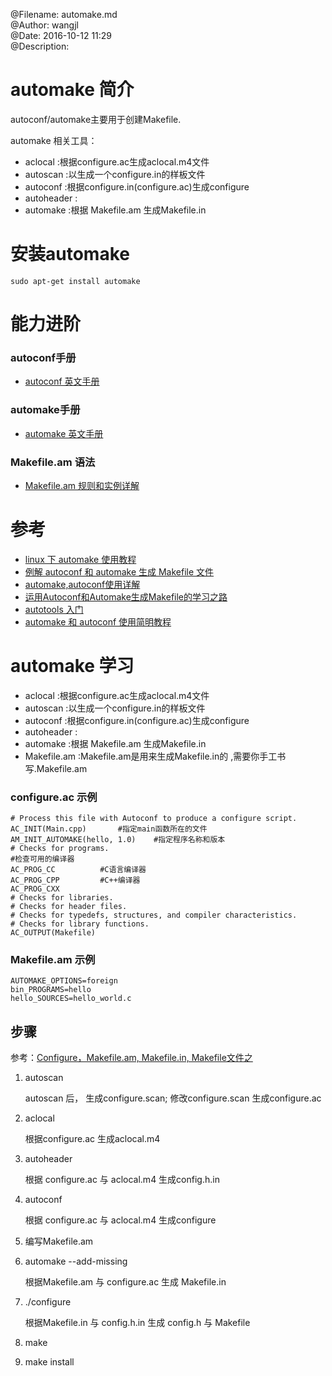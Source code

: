 @Filename:       automake.md  
@Author:         wangjl  
@Date:           2016-10-12 11:29  
@Description:    

# automake 简介

autoconf/automake主要用于创建Makefile.

automake 相关工具：

-   aclocal     :根据configure.ac生成aclocal.m4文件
-   autoscan    :以生成一个configure.in的样板文件
-   autoconf    :根据configure.in(configure.ac)生成configure
-   autoheader  :
-   automake    :根据 Makefile.am 生成Makefile.in

# 安装automake

`sudo apt-get install automake`

# 能力进阶

### autoconf手册

-   [autoconf 英文手册](https://www.gnu.org/software/autoconf/manual/autoconf.html)

### automake手册

-   [automake 英文手册](https://www.gnu.org/software/automake/manual/automake.html)

### Makefile.am 语法 

-   [Makefile.am 规则和实例详解](http://www.ivpeng.com/pblog/makefile-am.html)

# 参考

-   [linux 下 automake 使用教程](https://loftor.com/archives/automake.html)
-   [例解 autoconf 和 automake 生成 Makefile 文件](https://www.ibm.com/developerworks/cn/linux/l-makefile/)
-   [ automake,autoconf使用详解](http://www.laruence.com/2009/11/18/1154.html)
-   [运用Autoconf和Automake生成Makefile的学习之路](http://www.cnblogs.com/ericdream/archive/2011/12/09/2282359.html)
-   [autotools 入门](http://leolovenet.com/downloads/files/autotools.pdf)
-   [automake 和 autoconf 使用简明教程](http://thebigdoc.readthedocs.io/en/latest/auto-make-conf.html)

# automake 学习

-   aclocal     :根据configure.ac生成aclocal.m4文件
-   autoscan    :以生成一个configure.in的样板文件
-   autoconf    :根据configure.in(configure.ac)生成configure
-   autoheader  :
-   automake    :根据 Makefile.am 生成Makefile.in
-   Makefile.am :Makefile.am是用来生成Makefile.in的 ,需要你手工书写.Makefile.am

### configure.ac 示例

    # Process this file with Autoconf to produce a configure script.   
    AC_INIT(Main.cpp)       #指定main函数所在的文件  
    AM_INIT_AUTOMAKE(hello, 1.0)    #指定程序名称和版本  
    # Checks for programs.  
    #检查可用的编译器  
    AC_PROG_CC          #C语言编译器  
    AC_PROG_CPP         #C++编译器  
    AC_PROG_CXX  
    # Checks for libraries.   
    # Checks for header files.   
    # Checks for typedefs, structures, and compiler characteristics.   
    # Checks for library functions.   
    AC_OUTPUT(Makefile)

### Makefile.am 示例

    AUTOMAKE_OPTIONS=foreign
    bin_PROGRAMS=hello
    hello_SOURCES=hello_world.c

## 步骤

参考：[Configure，Makefile.am, Makefile.in, Makefile文件之](https://my.oschina.net/qihh/blog/66113)

1. autoscan 

    autoscan 后， 生成configure.scan; 
    修改configure.scan 生成configure.ac

1. aclocal

    根据configure.ac 生成aclocal.m4

1. autoheader

    根据 configure.ac 与 aclocal.m4 生成config.h.in

1. autoconf

    根据 configure.ac 与 aclocal.m4 生成configure

1. 编写Makefile.am

1. automake --add-missing

    根据Makefile.am 与 configure.ac 生成 Makefile.in

1. ./configure

    根据Makefile.in 与 config.h.in 生成 config.h 与 Makefile

1. make 
1. make install


